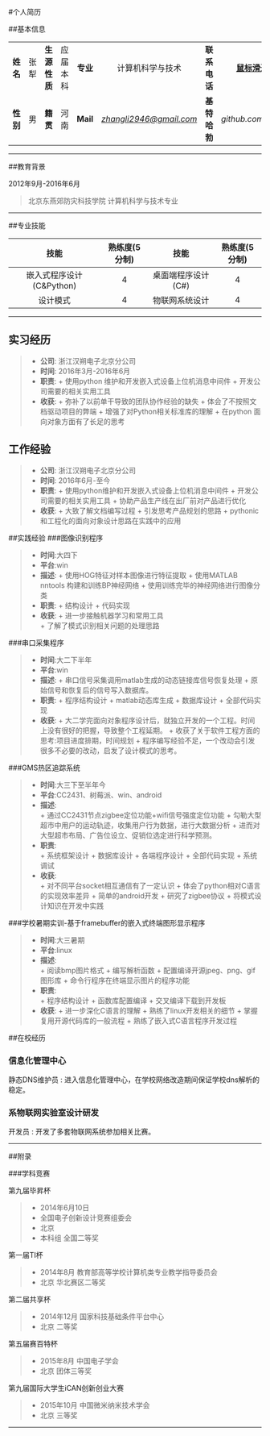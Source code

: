 



#个人简历


##基本信息

|  |  |  | |  |  |  | |
|:--:|:--:|:--:|:--:|:--:|:--:|:--:|:--:|
| **姓名** | 张犁 |**生源性质**|应届本科 |**专业**|计算机科学与技术| **联系电话** | **[鼠标滑过获取]("" "18519743116")** |
| **性别** | 男|**籍贯** | 河南 | **Mail** | *zhangli2946@gmail.com* | **基特哈勃** | *github.com/DrZhang* |

-----

##教育背景

2012年9月-2016年6月
> 北京东燕郊防灾科技学院 计算机科学与技术专业   

--------

##专业技能

| 技能 | 熟练度(5分制) | 技能 | 熟练度(5分制) |
| :---: | :---: | :---: | :---: |
|嵌入式程序设计(C&Python)|4|桌面端程序设计(C#)|4|
|设计模式|4|物联网系统设计|4|

--------

## 实习经历

> - **公司**: 浙江汉朔电子北京分公司
> - **时间**: 2016年3月-2016年6月
> - **职责**: 
	+ 使用python 维护和开发嵌入式设备上位机消息中间件
	+ 开发公司需要的相关实用工具
> - **收获**: 
	+ 弥补了以前单干导致的团队协作经验的缺失
	+ 体会了不按照文档驱动项目的弊端
	+ 增强了对Python相关标准库的理解
	+ 在python 面向对象方面有了长足的思考

## 工作经验

> - **公司**: 浙江汉朔电子北京分公司
> - **时间**: 2016年6月-至今
> - **职责**: 
	+ 使用python维护和开发嵌入式设备上位机消息中间件
	+ 开发公司需要的相关实用工具
	+ 协助产品生产线在出厂前对产品进行优化
> - **收获**: 
	+ 大致了解文档编写过程
	+ 引发思考产品规划的思路
	+ pythonic和工程化的面向对象设计思路在实践中的应用

##实践经验
###图像识别程序

> - **时间**:大四下
> - **平台**:win
> - **描述**:
	+ 使用HOG特征对样本图像进行特征提取
	+ 使用MATLAB nntools 构建和训练BP神经网络
	+ 使用训练完毕的神经网络进行图像分类
> - **职责**:
	+ 结构设计
	+ 代码实现
> - **收获**:
	+ 进一步接触机器学习和常用工具        
	+ 了解了模式识别相关问题的处理思路


###串口采集程序

> - **时间**:大二下半年
> - **平台**:win
> - **描述**:
	+ 串口信号采集调用matlab生成的动态链接库信号恢复处理
	+ 原始信号和恢复后的信号写入数据库。
> - **职责**:
	+ 程序结构设计
	+ matlab动态库生成
	+ 数据库设计
	+ 全部代码实现
> - **收获**:
	+ 大二学完面向对象程序设计后，就独立开发的一个工程。时间上没有很好的把握，导致整个工程延期。
	+ 收获了关于软件工程方面的思考:项目进度排期，时间规划
	+ 程序编写经验不足，一个改动会引发很多不必要的改动，启发了设计模式的思考。

###GMS热区追踪系统

> -  **时间**:大三下至半年今
> - **平台**:CC2431、树莓派、win、android
> - **描述**:        
	+ 通过CC2431节点zigbee定位功能+wifi信号强度定位功能
	+ 勾勒大型超市中用户的运动轨迹，收集用户行为数据，进行大数据分析
	+ 进而对大型超市布局、广告位设立、促销位选定进行科学预测。
> - **职责**:        
	+ 系统框架设计
	+ 数据库设计
	+ 各端程序设计
	+ 全部代码实现
	+ 系统调试        
> - **收获**:        
	+ 对不同平台socket相互通信有了一定认识
	+ 体会了python相对C语言的实现效率差异
	+ 简单的android开发
	+ 研究了zigbee协议
	+ 将模式设计知识在开发中实践

###学校暑期实训-基于framebuffer的嵌入式终端图形显示程序

> - **时间**:大三暑期
> - **平台**:linux
> - **描述**:        
	+ 阅读bmp图片格式
	+ 编写解析函数
	+ 配置编译开源jpeg、png、gif图形库
	+ 命令行程序在终端显示图片的程序功能        
> - **职责**:        
	+ 程序结构设计
	+ 函数库配置编译
	+ 交叉编译下载到开发板        
> - **收获**:
	+ 进一步深化C语言的理解
	+ 熟练了linux开发相关的细节
	+ 掌握复用开源代码库的一般流程
	+ 熟练了嵌入式C语言程序开发过程


##在校经历

### 信息化管理中心
静态DNS维护员
: 进入信息化管理中心，在学校网络改造期间保证学校dns解析的稳定。

### 系物联网实验室设计研发
开发员
: 开发了多套物联网系统参加相关比赛。

--------

##附录

###学科竞赛

第九届毕昇杯
> - 2014年6月10日
> - 全国电子创新设计竞赛组委会 
> - 北京
> - 本科组 全国二等奖

第一届TI杯
> - 2014年8月 教育部高等学校计算机类专业教学指导委员会 
> - 北京 华北赛区二等奖

第二届共享杯
> - 2014年12月 国家科技基础条件平台中心 
> - 北京 二等奖

第五届赛百特杯
> - 2015年8月 中国电子学会
> - 北京 团体三等奖

第九届国际大学生iCAN创新创业大赛
> - 2015年10月 中国微米纳米技术学会 
> - 北京 三等奖

-------
